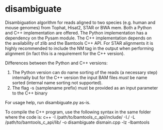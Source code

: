 disambiguate
============

Disambiguation algorithm for reads aligned to two species (e.g. human and mouse genomes) from 
Tophat, Hisat2, STAR or BWA mem. Both a Python and C++ implementation are offered. The Python 
implementation has a dependency on the Pysam module. The C++ implementation depends on the 
availability of zlib and the Bamtools C++ API. For STAR alignments it is highly recommended
to include the NM tag in the output when performing alignment (in fact this is a requirement
for the C++ version).

Differences between the Python and C++ versions:
1. The Python version can do name sorting of the reads (a necessary step) internally
but for the C++ version the input BAM files _must_ be name sorted (internal name sorting not 
supported).
2. The flag -s (samplename prefix) must be provided as an input parameter to the C++ binary

For usage help, run disambiguate.py as-is.

To compile the C++ program, use the following syntax in the same folder where the code is:
c++ -I /path/to/bamtools_c_api/include/ -I./ -L /path/to/bamtools_c_api/lib/ -o disambiguate dismain.cpp -lz -lbamtools
